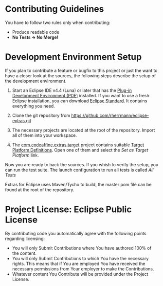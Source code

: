 # Contributing Guidelines
You have to follow two rules only when contributing:

* Produce readable code
* **No Tests -> No Merge!**

# Development Environment Setup
If you plan to contribute a feature or bugfix to this project or just the want to have a closer look at the sources,
the following steps describe the setup of the development environment.
 
1. Start an Eclipse IDE v4.4 (Luna) or later that has the [Plug-in Development Environment (PDE)](https://www.eclipse.org/pde/) installed.
 If you want to use a fresh Eclipse installation, you can download [Eclipse Standard](https://www.eclipse.org/downloads/packages/eclipse-standard-432/keplersr2). 
 It contains everything you need.
 
2. Clone the git repository from https://github.com/rherrmann/eclipse-extras.git
 
3. The necessary projects are located at the root of the repository. 
 Import all of them into your workspace.
 
4. The [com.codeaffine.extras.target](https://github.com/rherrmann/eclipse-extras/tree/master/com.codeaffine.extras.target) project contains suitable [Target Platform Definitions](http://help.eclipse.org/juno/index.jsp?topic=%2Forg.eclipse.pde.doc.user%2Fconcepts%2Ftarget.htm).
 Open one of them and select the _Set as Target Platform_ link.


Now you are ready to hack the sources.
If you whish to verify the setup, you can run the test suite. The launch configuration to run all tests is called _All Tests_

Extras for Eclipse uses Maven/Tycho to build, the master pom file can be found at the root of the repository.


# Project License:  Eclipse Public License
By contributing code you automatically agree with the following points regarding licensing:

* You will only Submit Contributions where You have authored 100% of the content.
* You will only Submit Contributions to which You have the necessary rights. This means that if You are employed You have received the necessary permissions from Your employer to make the Contributions.
* Whatever content You Contribute will be provided under the Project License. 

